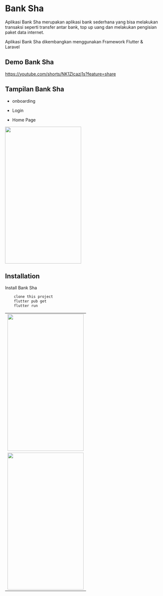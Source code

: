 # Bank Sha

Aplikasi Bank Sha merupakan aplikasi bank sederhana yang bisa melakukan transaksi seperti transfer antar bank, top up uang dan melakukan pengisian paket data internet.

Aplikasi Bank Sha dikembangkan menggunakan Framework Flutter & Laravel

## Demo Bank Sha

https://youtube.com/shorts/NK1ZIcazj1s?feature=share

##

## Tampilan Bank Sha

- onboarding
<table>
   <tr>
      <td>
      <img style="-webkit-user-select: none;margin: auto;cursor: zoom-in;" src="https://user-images.githubusercontent.com/52773931/226517769-6b52b11f-f10f-4751-bd4c-93965496b971.png" width="250" height="450">
      </td>
    </tr>
    <tr>
      <td>
      <img style="-webkit-user-select: none;margin: auto;cursor: zoom-in;" src="https://user-images.githubusercontent.com/52773931/226521982-470b28bc-0749-421c-b2a4-10c45a36a8f2.png" width="250" height="450">
      </td>
    </tr>

- Login

- Home Page

<img style="-webkit-user-select: none;margin: auto;cursor: zoom-in;" src="https://user-images.githubusercontent.com/52773931/226522323-3f3082b4-beff-4f7e-9943-489cb7b7f5b6.png" width="250" height="450">

## Installation

Install Bank Sha

```bash
    clone this project
    flutter pub get
    flutter run

```
